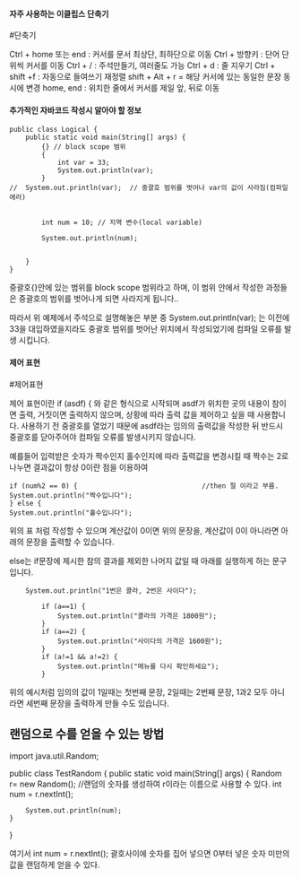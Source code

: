 

#### 자주 사용하는 이클립스 단축기
#단축기

Ctrl + home 또는 end : 커서를 문서 최상단, 최하단으로 이동
Ctrl + 방향키 : 단어 단위씩 커서를 이동
Ctrl + / : 주석만들기, 여러줄도 가능
Ctrl + d : 줄 지우기
Ctrl + shift +f : 자동으로 들여쓰기 재정렬
shift + Alt + r = 해당 커서에 있는 동일한 문장 동시에 변경
home, end : 위치한 줄에서 커서를 제일 앞, 뒤로 이동



#### 추가적인 자바코드 작성시 알아야 할 정보


```
public class Logical {
	public static void main(String[] args) {
		{} // block scope 범위
		{
			int var = 33;
			System.out.println(var);
		}
//	System.out.println(var);  // 중괄호 범위를 벗어나 var의 값이 사라짐(컴파일에러)
		
		
		int num = 10; // 지역 변수(local variable)
		
		System.out.println(num);
		
		
	}
}
```
중괄호{}안에 있는 범위를 block scope 범위라고 하며, 이 범위 안에서 작성한 과정들은 중괄호의 범위를 벗어나게 되면 사라지게 됩니다..

따라서 위 예제에서 주석으로 설명해놓은 부분 중 System.out.println(var); 는 이전에 33을 대입하였을지라도 중괄호 범위를 벗어난 위치에서 작성되었기에 컴파일 오류를 발생 시킵니다.


#### 제어 표현
#제어표현


제어 표현이란 if (asdf) { 와 같은 형식으로 시작되며 asdf가 위치한 곳의 내용이 참이면 출력, 거짓이면 출력하지 않으며, 상황에 따라 출력 값을 제어하고 싶을 때 사용합니다.
사용하기 전 중괄호를 열었기 때문에 asdf라는 임의의 출력값을 작성한 뒤 반드시 중괄호를 닫아주어야 컴파일 오류를 발생시키지 않습니다.

예를들어 입력받은 숫자가 짝수인지 홀수인지에 따라 출력값을 변경시킬 때 짝수는 2로 나누면 결과값이 항상 0이란 점을 이용하여
```
if (num%2 == 0) {		                    	//then 절 이라고 부름.
System.out.println("짝수입니다");	
} else {
System.out.println("홀수입니다");
```

위의 표 처럼 작성할 수 있으며 계산값이 0이면 위의 문장을,
계산값이 0이 아니라면 아래의 문장을 출력할 수 있습니다.

else는 if문장에 제시한 참의 결과를 제외한 나머지 값일 때 아래를 실행하게 하는 문구입니다.

```
	System.out.println("1번은 콜라, 2번은 사이다");
		
		if (a==1) {
			System.out.println("콜라의 가격은 1800원");
		}  
		if (a==2) {
			System.out.println("사이다의 가격은 1600원");
		}
		if (a!=1 && a!=2) {
			System.out.println("메뉴를 다시 확인하세요");
		}
```

위의 예시처럼 임의의 값이 1일때는 첫번째 문장, 2일때는 2번째 문장, 1과2 모두 아니라면 세번째 문장을 출력하게 만들 수도 있습니다.


## 랜덤으로 수를 얻을 수 있는 방법

import java.util.Random;

public class TestRandom {
	public static void main(String[] args) {
		Random r= new Random(); //랜덤의 숫자를 생성하여 r이라는 이름으로 사용할 수 있다.
		int num = r.nextInt();
		
		System.out.println(num);
	}

}

여기서 int num = r.nextInt(); 괄호사이에 숫자를 집어 넣으면 0부터 넣은 숫자 미만의 값을 랜덤하게 얻을 수 있다.
